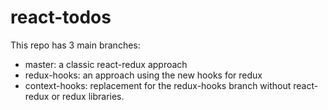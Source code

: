 # react-todos

This repo has 3 main branches:

- master: a classic react-redux approach
- redux-hooks: an approach using the new hooks for redux
- context-hooks: replacement for the redux-hooks branch without react-redux or redux libraries.
